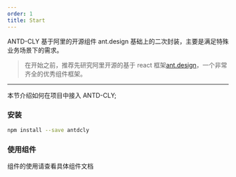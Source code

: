 ```yaml
---
order: 1
title: Start
---
```


ANTD-CLY 基于阿里的开源组件 ant.design 基础上的二次封装，主要是满足特殊业务场景下的需求。

> 在开始之前，推荐先研究阿里开源的基于 react 框架[ant.design](https://ant.design)，一个非常齐全的优秀组件框架。

---

本节介绍如何在项目中接入 ANTD-CLY;

### 安装

```bash
npm install --save antdcly
```

### 使用组件

组件的使用请查看具体组件文档
